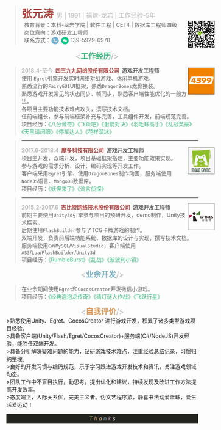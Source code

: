 
><span style="font-size:28px;color:#ab4642;"><strong>张元涛</strong>&nbsp;<span style="color:#b8b8b8;font-size:16px;">男 | 1991 | 福建-龙岩 | 工作经验-5年</span></span><br>
><img src="assets/code.jpg"  width="70" height="70" type="image/jpeg" style="float: right;margin-bottom: 1em; margin-right: -3.05em;">
>&ensp;教育背景：本科-龙岩学院 | 软件工程 | CET4 | 数据库工程师四级<br>
>&ensp;岗位意向：游戏研发工程师<br>
>&ensp;联系方式：<img src="assets/电话2.png"  width="22" height="22" type="image/jpeg" style="vertical-align: middle;"> <img src="assets/微信1.png"  width="22" height="22" type="image/jpeg"  style="vertical-align: middle;"> 139-5929-0970

<center><span style="font-size:20px;color:#b8b8b8"><<span style="color:#42B983"><strong>工作经历</strong></span>/></span></center>

><strong><span style="color:#b8b8b8">2018.4-至今</span>&ensp;<span style="color:#ab4642">四三九九网络股份有限公司</span>&ensp;游戏开发工程师</strong>
><img src="assets/4399.png"  width="70" height="70" type="image/jpeg" style="float: right; margin-top:0.2em;margin-right: -3.05em; "> <br>
>使用 `Egret`引擎开发实时网络对战游戏、休闲单机游戏。<br>
>熟悉流行的`FairyGUI`UI框架，熟悉`DragonBones`龙骨换装。<br>
>熟悉游戏开发常见的状态同步、帧同步，熟悉客户端性能优化的一般方法。<br>
>各项目主要功能技术难点攻关，撰写技术文档。<br>
>任前端组长，参与前端框架补充与完善，工具组件开发，前端规范完善。<br>
>项目经历：<span style="color:#42B983">《八分音符》《飞跃吧》《射箭对决》《羽毛球高手》《乱战英豪》《天黑请闭眼》《停车达人》《花样溜冰》

>---
><strong><span style="color:#b8b8b8">2017.6-2018.4</span>&ensp;<span style="color:#ab4642">摩多科技有限公司</span>&ensp;游戏开发工程师</strong>
><img src="assets/modo.png"  width="70" height="70" type="image/jpeg" style="float: right;margin-top: 0.2em; margin-right: -3.05em; "> <br>
>项目主开发，双端开发，项目基础框架搭建，主要功能效果实现。<br>
>参与游戏的需求分析、设计、编码实现等开发工作。<br>
>客户端采用`Egret`引擎、使用`DragonBones`制作动画，服务端使用`NodeJS`语言、`MongoDB`数据库。<br>
>项目经历：<span style="color:#42B983">《妖怪来了》《流言侦探》</span>

>---
><strong><span style="color:#b8b8b8">2015.2-2017.6</span>&ensp;<span style="color:#ab4642">吉比特网络技术股份有限公司</span>&ensp;游戏开发工程师</strong>
><img src="assets/gbits.png"  width="70" height="70" type="image/jpeg" style="float: right;margin-top: 0.em;  margin-right: -3.05em; "> <br>
>前期主要使用`Unity3d`引擎参与项目的预研开发，demo制作，Unity技术探索。<br>
>后期使用`FlashBuilder`参与了TCG卡牌游戏的制作。<br>
>双端开发，负责前后端功能系统、数据库的设计与实现，撰写技术文档。<br>
>服务端使用`C#`/`MySQL`/`VisualStudio`，客户端使用`AS3`/`Lua`/`FlashBuilder`/`Unity3d`<br>
>项目经历：<span style="color:#42B983">《RumbleBurst》《乱战》《波波利小镇》</span>

<center><span style="font-size:20px;color:#b8b8b8"><<span style="color:#7cafc2"><strong>业余开发</strong></span>/></span></center>

>在业余期间使用`Egret`和`CocosCreator`开发微信小游戏。<br>
>项目经历：<span style="color:#42B983">《经典泡泡龙传奇》《猜灯谜大作战》《飞跃行星》</span>

<center><span style="font-size:20px;color:#b8b8b8"><<span style="color:#dc9656"><strong>自我评价</strong></span>/></span></center>
>熟悉使用Unity、Egret、CocosCreator 进行游戏开发，积累了诸多类型游戏项目经验。<br>
>具备客户端(Unity/Flash/Egret/CocosCreator)+服务端(C#/NodeJS)开发经验，能胜任双端开发。<br>
>具备分析解决疑难问题的能力，钻研游戏技术难点，注重经验总结记录，习惯归纳整理。<br>
>良好的开发习惯与编码规范，乐于学习跟进游戏开发技术和资讯，关注游戏领域动态。<br>
>团队工作中不盲目执行，勤思考，提出优化和建议，持续发现及改进工作方法提高开发效率。<br>
>态度端正，人际关系优，完美主义者。伪文艺程序猿，静喜书法动爱篮球，爱生活爱运动！<br>

<p style="background-color:#23241F; width:100%; height:26px;line-height:26px;text-align:center;font-size:14px">
<i>
<span style="color:#a1b56c">T</span>
<span style="color:#dc9656">h</span>
<span style="color:#f7ca88">a</span>
<span style="color:#7cafc2">n</span>
<span style="color:#ba8baf">k</span>
<span style="color:#ffffff">s</span>
</i>
</p>